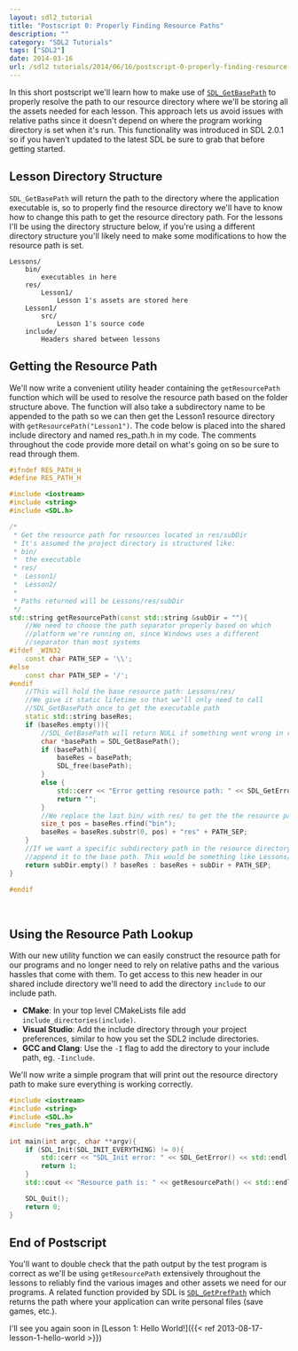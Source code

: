 ```yaml
---
layout: sdl2_tutorial
title: "Postscript 0: Properly Finding Resource Paths"
description: ""
category: "SDL2 Tutorials"
tags: ["SDL2"]
date: 2014-03-16
url: /sdl2 tutorials/2014/06/16/postscript-0-properly-finding-resource-paths
---
```


In this short postscript we'll learn how to make use of [`SDL_GetBasePath`](https://wiki.libsdl.org/SDL_GetBasePath) to
properly resolve the path to our resource directory where we'll be storing all the assets needed for each lesson.
This approach lets us avoid issues with relative paths since it doesn't depend on where the program working
directory is set when it's run. This functionality was introduced in SDL 2.0.1 so if you haven't updated to the latest SDL
be sure to grab that before getting started.

<!--more-->

Lesson Directory Structure
-
`SDL_GetBasePath` will return the path to the directory where the application executable is, so to properly find the resource
directory we'll have to know how to change this path to get the resource directory path. For the lessons I'll be using
the directory structure below, if you're using a different directory structure you'll likely need to make some
modifications to how the resource path is set.

```text
Lessons/
    bin/
        executables in here
    res/
        Lesson1/
            Lesson 1's assets are stored here
    Lesson1/
        src/
            Lesson 1's source code
    include/
        Headers shared between lessons
```

Getting the Resource Path
-
We'll now write a convenient utility header containing the `getResourcePath` function which will be used to resolve
the resource path based on the folder structure above. The function will also take a subdirectory name to be
appended to the path so we can then get the Lesson1 resource directory with `getResourcePath("Lesson1")`. The code
below is placed into the shared include directory and named res\_path.h in my code. The comments throughout the code
provide more detail on what's going on so be sure to read through them.

```c++
#ifndef RES_PATH_H
#define RES_PATH_H

#include <iostream>
#include <string>
#include <SDL.h>

/*
 * Get the resource path for resources located in res/subDir
 * It's assumed the project directory is structured like:
 * bin/
 *  the executable
 * res/
 *  Lesson1/
 *  Lesson2/
 *
 * Paths returned will be Lessons/res/subDir
 */
std::string getResourcePath(const std::string &subDir = ""){
	//We need to choose the path separator properly based on which
	//platform we're running on, since Windows uses a different
	//separator than most systems
#ifdef _WIN32
	const char PATH_SEP = '\\';
#else
	const char PATH_SEP = '/';
#endif
	//This will hold the base resource path: Lessons/res/
	//We give it static lifetime so that we'll only need to call
	//SDL_GetBasePath once to get the executable path
	static std::string baseRes;
	if (baseRes.empty()){
		//SDL_GetBasePath will return NULL if something went wrong in retrieving the path
		char *basePath = SDL_GetBasePath();
		if (basePath){
			baseRes = basePath;
			SDL_free(basePath);
		}
		else {
			std::cerr << "Error getting resource path: " << SDL_GetError() << std::endl;
			return "";
		}
		//We replace the last bin/ with res/ to get the the resource path
		size_t pos = baseRes.rfind("bin");
		baseRes = baseRes.substr(0, pos) + "res" + PATH_SEP;
	}
	//If we want a specific subdirectory path in the resource directory
	//append it to the base path. This would be something like Lessons/res/Lesson0
	return subDir.empty() ? baseRes : baseRes + subDir + PATH_SEP;
}

#endif
```
<br />

Using the Resource Path Lookup
-
With our new utility function we can easily construct the resource path for our programs and no longer need to rely
on relative paths and the various hassles that come with them. To get access to this new header in our shared include
directory we'll need to add the directory `include` to our include path.

- **CMake**: In your top level CMakeLists file add `include_directories(include)`.
- **Visual Studio**: Add the include directory through your project preferences, similar to how you set the SDL2
include directories.
- **GCC and Clang**: Use the `-I` flag to add the directory to your include path, eg. `-Iinclude`.

We'll now write a simple program that will print out the resource directory path to make sure everything is working correctly.

```c++
#include <iostream>
#include <string>
#include <SDL.h>
#include "res_path.h"

int main(int argc, char **argv){
	if (SDL_Init(SDL_INIT_EVERYTHING) != 0){
		std::cerr << "SDL_Init error: " << SDL_GetError() << std::endl;
		return 1;
	}
	std::cout << "Resource path is: " << getResourcePath() << std::endl;

	SDL_Quit();
	return 0;
}
```

End of Postscript
-
You'll want to double check that the path output by the test program is correct as we'll be using `getResourcePath` extensively
throughout the lessons to reliably find the various images and other assets we need for our programs. A related function
provided by SDL is [`SDL_GetPrefPath`](https://wiki.libsdl.org/SDL_GetPrefPath) which returns the path where your application
can write personal files (save games, etc.).

I'll see you again soon in [Lesson 1: Hello World!]({{< ref 2013-08-17-lesson-1-hello-world >}})

